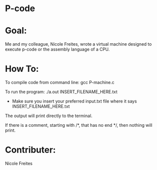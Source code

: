 # P-code

# Goal:
Me and my colleague, Nicole Freites, wrote a virtual machine designed to execute p-code or the assembly language of a CPU.
# How To:

To compile code from command line:
gcc P-machine.c

To run the program:
./a.out INSERT_FILENAME_HERE.txt
- Make sure you insert your preferred input.txt file where it says INSERT_FILENAME_HERE.txt

The output will print directly to the terminal.

If there is a comment, starting with /*, that has no end */, then nothing will print.

# Contributer:
Nicole Freites


